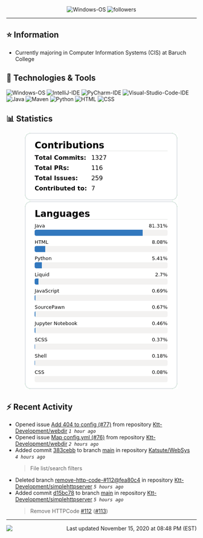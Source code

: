 <div align="center">
    <img 
        src="https://img.shields.io/badge/OS-Windows-informational?style=for-the-badge&color=3278be"
        alt="Windows-OS">
    <img 
        src="https://img.shields.io/github/followers/katsute?color=3278be&style=for-the-badge"
        alt="followers">
</div>

<hr>

## ⭐ Information

 - Currently majoring in Computer Information Systems (CIS) at Baruch College

## 🔧 Technologies & Tools

<img 
    src="https://img.shields.io/badge/OS-Windows-informational?style=flat-square&color=3278be"
    alt="Windows-OS">
<img 
    src="https://img.shields.io/badge/Editor-IntelliJ_IDEA-informational?style=flat-square&logo=intellij-idea&logoColor=white&color=3278be"
    alt="IntelliJ-IDE">
<img 
    src="https://img.shields.io/badge/Editor-PyCharm-informational?style=flat-square&logo=pycharm&logoColor=white&color=3278be"
    alt="PyCharm-IDE">
<img 
    src="https://img.shields.io/badge/Editor-Visual_Studio_Code-informational?style=flat-square&logo=Visual-Studio-Code&logoColor=white&color=3278be"
    alt="Visual-Studio-Code-IDE">
<img 
    src="https://img.shields.io/badge/Code-Java-informational?style=flat-square&logo=java&logoColor=white&color=3278be"
    alt="Java">
<img 
    src="https://img.shields.io/badge/Tools-Maven-informational?style=flat-square&logo=apache-maven&logoColor=white&color=3278be"
    alt="Maven">
<img 
    src="https://img.shields.io/badge/Code-Python-informational?style=flat-square&logo=python&logoColor=white&color=3278be"
    alt="Python">
<img 
    src="https://img.shields.io/badge/Code-HTML-informational?style=flat-square&logo=html5&logoColor=white&color=3278be"
    alt="HTML">
<img 
    src="https://img.shields.io/badge/Code-CSS-informational?style=flat-square&logo=css-wizardry&logoColor=white&color=3278be"
    alt="CSS">

## 📊 Statistics
<div align="center">
    <a href="https://github.com/Katsute/">
        <img src="https://github.com/Katsute/Katsute/blob/main/contributions.png">
    </a>
    <a href="https://github.com/Katsute/">
        <img src="https://github.com/Katsute/Katsute/blob/main/languages.png">
    </a>
</div>

## ⚡ Recent Activity

 - Opened issue [Add 404 to config (#77)](https://github.com/Ktt-Development/webdir/issues/77) from repository [Ktt-Development/webdir](https://github.com/Ktt-Development/webdir)  *`1 hour ago`*
 - Opened issue [Map config.yml (#76)](https://github.com/Ktt-Development/webdir/issues/76) from repository [Ktt-Development/webdir](https://github.com/Ktt-Development/webdir)  *`2 hours ago`*
 - Added commit [383cebb](https://github.com/Katsute/WebSys/commit/383cebba919620e02d52ca786d471811631ce139) to branch [main](https://github.com/Katsute/WebSys/tree/main) in repository [Katsute/WebSys](https://github.com/Katsute/WebSys)  *`4 hours ago`*
   > File list/search filters
 - Deleted branch [remove-http-code-#112@fea80c4](https://github.com/Ktt-Development/simplehttpserver/tree/remove-http-code-#112@fea80c4) in repository [Ktt-Development/simplehttpserver](https://github.com/Ktt-Development/simplehttpserver) *`5 hours ago`*
 - Added commit [d15bc78](https://github.com/Ktt-Development/simplehttpserver/commit/d15bc781f8b165fca1ed58eb66a220e9edaa9156) to branch [main](https://github.com/Ktt-Development/simplehttpserver/tree/main) in repository [Ktt-Development/simplehttpserver](https://github.com/Ktt-Development/simplehttpserver)  *`5 hours ago`*
   > Remove HTTPCode [#112](https://github.com/Ktt-Development/simplehttpserver/issues/112) ([#113](https://github.com/Ktt-Development/simplehttpserver/issues/113))

---
<img align="left" src="https://github.com/Katsute/Katsute/workflows/Update%20README.md/badge.svg"><p align="right">Last updated November 15, 2020 at 08:48 PM (EST)</p>
